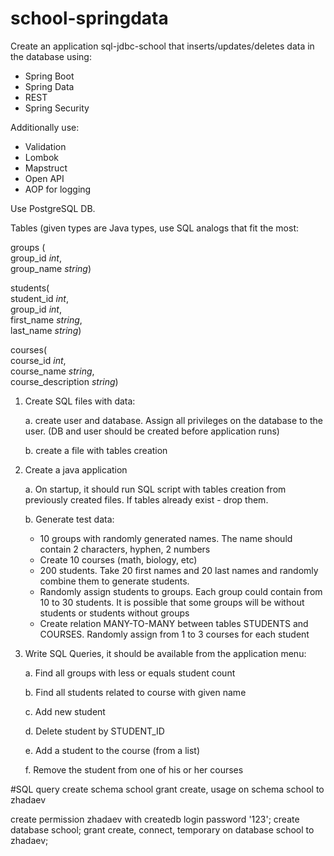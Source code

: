 # school-springdata
Create an application sql-jdbc-school that inserts/updates/deletes data in the database using:
- Spring Boot
- Spring Data
- REST
- Spring Security

Additionally use:
- Validation
- Lombok
- Mapstruct
- Open API
- AOP for logging

Use PostgreSQL DB.

Tables (given types are Java types, use SQL analogs that fit the most:

groups (  
group_id *int*,  
group_name *string*)

students(  
student_id *int*,  
group_id *int*,  
first_name *string*,  
last_name *string*)

courses(  
course_id *int*,  
course_name *string*,  
course_description *string*)

1. Create SQL files with data:

   a. create user and database. Assign all privileges on the database to the user. (DB and user should be created before application runs)

   b. create a file with tables creation

2. Create a java application

   a. On startup, it should run SQL script with tables creation from previously created files. If tables already exist - drop them.

   b. Generate test data:
    * 10 groups with randomly generated names. The name should contain 2 characters, hyphen, 2 numbers
    * Create 10 courses (math, biology, etc)
    * 200 students. Take 20 first names and 20 last names and randomly combine them to generate students.
    * Randomly assign students to groups. Each group could contain from 10 to 30 students. It is possible that some groups will be without students or students without groups
    * Create relation MANY-TO-MANY between tables STUDENTS and COURSES. Randomly assign from 1 to 3 courses for each student

3. Write SQL Queries, it should be available from the application menu:

   a. Find all groups with less or equals student count

   b. Find all students related to course with given name

   c. Add new student

   d. Delete student by STUDENT_ID

   e. Add a student to the course (from a list)

   f. Remove the student from one of his or her courses

#SQL query
create schema school
grant create, usage on schema school to zhadaev

create permission zhadaev with createdb login password '123';
create database school;
grant create, connect, temporary on database school to zhadaev;